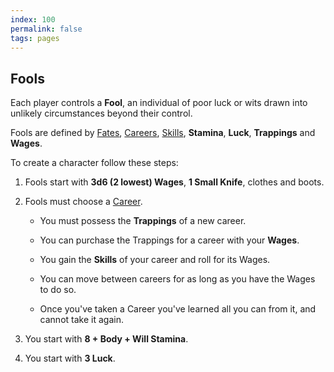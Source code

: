```yaml
---
index: 100
permalink: false
tags: pages
---
```

## Fools

Each player controls a **Fool**, an individual of poor luck or wits drawn into unlikely circumstances beyond their control.

Fools are defined by [Fates](fates.md), [Careers](careers.md), [Skills](skills.md), **Stamina**, **Luck**, **Trappings** and **Wages**.

To create a character follow these steps:

1. Fools start with **3d6 (2 lowest) Wages**, **1 Small Knife**, clothes and boots.

2. Fools must choose a [Career](careers.md).

   - You must possess the **Trappings** of a new career.

   - You can purchase the Trappings for a career with your **Wages**.

   - You gain the **Skills** of your career and roll for its Wages.

   - You can move between careers for as long as you have the Wages to do so.
   - Once you've taken a Career you've learned all you can from it, and cannot take it again.

3. You start with **8 + Body + Will Stamina**.

4. You start with **3 Luck**.
